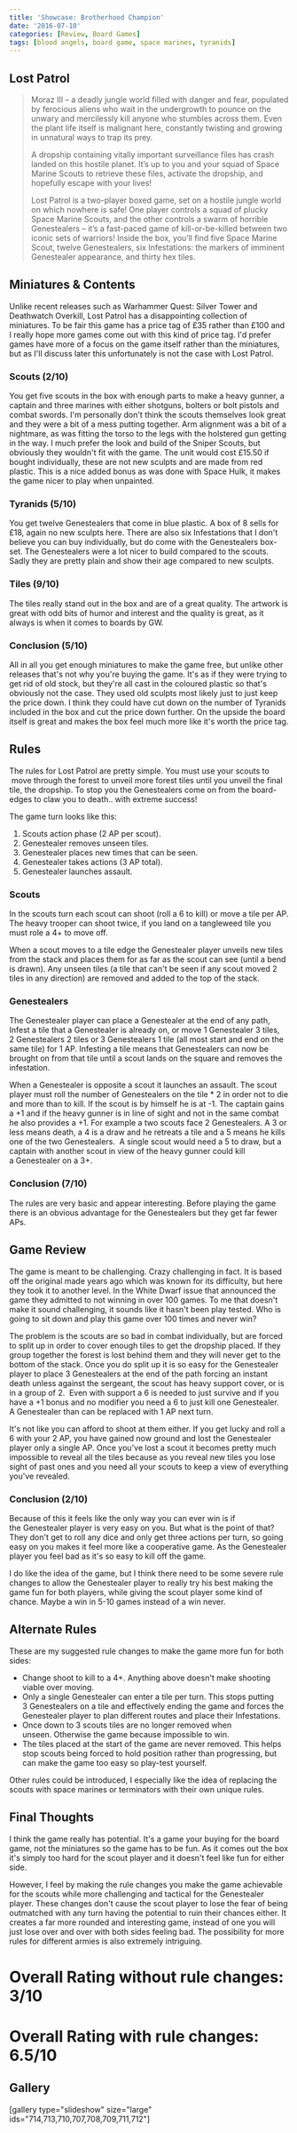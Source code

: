 ```yaml
---
title: 'Showcase: Brotherhood Champion'
date: '2016-07-10'
categories: [Review, Board Games]
tags: [blood angels, board game, space marines, tyranids]
---
```


## Lost Patrol

> Moraz III – a deadly jungle world filled with danger and fear, populated by ferocious aliens who wait in the undergrowth to pounce on the unwary and mercilessly kill anyone who stumbles across them. Even the plant life itself is malignant here, constantly twisting and growing in unnatural ways to trap its prey.
>
> A dropship containing vitally important surveillance files has crash landed on this hostile planet. It’s up to you and your squad of Space Marine Scouts to retrieve these files, activate the dropship, and hopefully escape with your lives!
>
> Lost Patrol is a two-player boxed game, set on a hostile jungle world on which nowhere is safe! One player controls a squad of plucky Space Marine Scouts, and the other controls a swarm of horrible Genestealers – it’s a fast-paced game of kill-or-be-killed between two iconic sets of warriors! Inside the box, you’ll find five Space Marine Scout, twelve Genestealers, six Infestations: the markers of imminent Genestealer appearance, and thirty hex tiles.

## Miniatures & Contents

Unlike recent releases such as Warhammer Quest: Silver Tower and Deathwatch Overkill, Lost Patrol has a disappointing collection of miniatures. To be fair this game has a price tag of £35 rather than £100 and I really hope more games come out with this kind of price tag. I'd prefer games have more of a focus on the game itself rather than the miniatures, but as I'll discuss later this unfortunately is not the case with Lost Patrol.

### Scouts (2/10)

You get five scouts in the box with enough parts to make a heavy gunner, a captain and three marines with either shotguns, bolters or bolt pistols and combat swords. I'm personally don't think the scouts themselves look great and they were a bit of a mess putting together. Arm alignment was a bit of a nightmare, as was fitting the torso to the legs with the holstered gun getting in the way. I much prefer the look and build of the Sniper Scouts, but obviously they wouldn't fit with the game. The unit would cost £15.50 if bought individually, these are not new sculpts and are made from red plastic. This is a nice added bonus as was done with Space Hulk, it makes the game nicer to play when unpainted.

### Tyranids (5/10)

You get twelve Genestealers that come in blue plastic. A box of 8 sells for £18, again no new sculpts here. There are also six Infestations that I don't believe you can buy individually, but do come with the Genestealers<span class="irc_pt" dir="ltr"> box-set.</span> The Genestealers<span class="irc_pt" dir="ltr"> </span>were a lot nicer to build compared to the scouts. Sadly they are pretty plain and show their age compared to new sculpts.

### Tiles (9/10)

The tiles really stand out in the box and are of a great quality. The artwork is great with odd bits of humor and interest and the quality is great, as it always is when it comes to boards by GW.

### Conclusion (5/10)

<span class="irc_pt" dir="ltr">All in all you get enough miniatures to make the game free, but unlike other releases that's not why you're buying the game. It's as if they were trying to get rid of old stock, but they're all cast in the coloured plastic so that's obviously not the case. They used old sculpts most likely just to just keep the price down. I think they could have cut down on the number of Tyranids included in the box and cut the price down further. On the upside the board itself is great and makes the box feel much more like it's worth the price tag.</span>

## Rules

The rules for Lost Patrol are pretty simple. You must use your scouts to  move through the forest to unveil more forest tiles until you unveil the final tile, the dropship. To stop you the Genestealers come on from the board-edges to claw you to death.. with extreme success!

The game turn looks like this:

1.  Scouts action phase (2 AP per scout).
2.  Genestealer removes unseen tiles.
3.  Genestealer places new times that can be seen.
4.  Genestealer takes actions (3 AP total).
5.  Genestealer launches assault.

### Scouts

In the scouts turn each scout can shoot (roll a 6 to kill) or move a tile per AP. The heavy trooper can shoot twice, if you land on a tangleweed tile you must role a 4+ to move off.

When a scout moves to a tile edge the Genestealer player unveils new tiles from the stack and places them for as far as the scout can see (until a bend is drawn). Any unseen tiles (a tile that can't be seen if any scout moved 2 tiles in any direction) are removed and added to the top of the stack.

### Genestealers

The Genestealer player can place a Genestealer at the end of any path, Infest a tile that a Genestealer is already on, or move 1 Genestealer 3 tiles, 2 Genestealers 2 tiles or 3 Genestealers 1 tile (all most start and end on the same tile) for 1 AP. Infesting a tile means that Genestealers can now be brought on from that tile until a scout lands on the square and removes the infestation.

When a Genestealer is opposite a scout it launches an assault. The scout player must roll the number of Genestealers on the tile \* 2 in order not to die and more than to kill. If the scout is by himself he is at -1\. The captain gains a +1 and if the heavy gunner is in line of sight and not in the same combat he also provides a +1\. For example a two scouts face 2 Genestealers. A 3 or less means death, a 4 is a draw and he retreats a tile and a 5 means he kills one of the two Genestealers.  A single scout would need a 5 to draw, but a captain with another scout in view of the heavy gunner could kill a Genestealer on a 3+.

### Conclusion (7/10)

The rules are very basic and appear interesting. Before playing the game there is an obvious advantage for the Genestealers but they get far fewer APs.

## Game Review

The game is meant to be challenging. Crazy challenging in fact. It is based off the original made years ago which was known for its difficulty, but here they took it to another level. In the White Dwarf issue that announced the game they admitted to not winning in over 100 games. To me that doesn't make it sound challenging, it sounds like it hasn't been play tested. Who is going to sit down and play this game over 100 times and never win?

The problem is the scouts are so bad in combat individually, but are forced to split up in order to cover enough tiles to get the dropship placed. If they group together the forest is lost behind them and they will never get to the bottom of the stack. Once you do split up it is so easy for the Genestealer player to place 3 Genestealers at the end of the path forcing an instant death unless against the sergeant, the scout has heavy support cover, or is in a group of 2\.  Even with support a 6 is needed to just survive and if you have a +1 bonus and no modifier you need a 6 to just kill one Genestealer. A Genestealer than can be replaced with 1 AP next turn.

It's not like you can afford to shoot at them either. If you get lucky and roll a 6 with your 2 AP, you have gained now ground and lost the Genestealer player only a single AP. Once you've lost a scout it becomes pretty much impossible to reveal all the tiles because as you reveal new tiles you lose sight of past ones and you need all your scouts to keep a view of everything you've revealed.

### Conclusion (2/10)

Because of this it feels like the only way you can ever win is if the Genestealer player is very easy on you. But what is the point of that? They don't get to roll any dice and only get three actions per turn, so going easy on you makes it feel more like a cooperative game. As the Genestealer player you feel bad as it's so easy to kill off the game.

I do like the idea of the game, but I think there need to be some severe rule changes to allow the Genestealer player to really try his best making the game fun for both players, while giving the scout player some kind of chance. Maybe a win in 5-10 games instead of a win never.

## Alternate Rules

These are my suggested rule changes to make the game more fun for both sides:

- Change shoot to kill to a 4+. Anything above doesn't make shooting viable over moving.
- Only a single Genestealer can enter a tile per turn. This stops putting 3 Genestealers on a tile and effectively ending the game and forces the Genestealer player to plan different routes and place their Infestations.
- Once down to 3 scouts tiles are no longer removed when unseen. Otherwise the game because impossible to win.
- The tiles placed at the start of the game are never removed. This helps stop scouts being forced to hold position rather than progressing, but can make the game too easy so play-test yourself.

Other rules could be introduced, I especially like the idea of replacing the scouts with space marines or terminators with their own unique rules.

## Final Thoughts

I think the game really has potential. It's a game your buying for the board game, not the miniatures so the game has to be fun. As it comes out the box it's simply too hard for the scout player and it doesn't feel like fun for either side.

However, I feel by making the rule changes you make the game achievable for the scouts while more challenging and tactical for the Genestealer player. These changes don't cause the scout player to lose the fear of being outmatched with any turn having the potential to ruin their chances either. It creates a far more rounded and interesting game, instead of one you will just lose over and over with both sides feeling bad. The possibility for more rules for different armies is also extremely intriguing.

# Overall Rating without rule changes: 3/10

# Overall Rating with rule changes: 6.5/10

## Gallery

[gallery type="slideshow" size="large" ids="714,713,710,707,708,709,711,712"]
